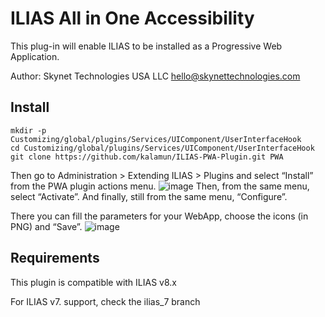 # ILIAS All in One Accessibility
This plug-in will enable ILIAS to be installed as a Progressive Web Application.

Author: Skynet Technologies USA LLC <hello@skynettechnologies.com>

## Install

```
mkdir -p Customizing/global/plugins/Services/UIComponent/UserInterfaceHook
cd Customizing/global/plugins/Services/UIComponent/UserInterfaceHook
git clone https://github.com/kalamun/ILIAS-PWA-Plugin.git PWA
```

Then go to Administration > Extending ILIAS > Plugins and select “Install” from the PWA plugin actions menu.
![image](https://github.com/kalamun/ILIAS-PWA-Plugin/assets/385026/1cf1da22-e894-4ed0-bd22-faf9868f3909)
Then, from the same menu, select “Activate”.
And finally, still from the same menu, “Configure”.

There you can fill the parameters for your WebApp, choose the icons (in PNG) and “Save”.
![image](https://github.com/kalamun/ILIAS-PWA-Plugin/assets/385026/58243fe5-c03c-4423-a98f-0d3f5b7ff605)




## Requirements
This plugin is compatible with ILIAS v8.x

For ILIAS v7. support, check the ilias_7 branch
